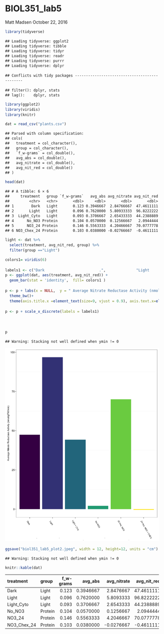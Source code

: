 BIOL351\_lab5
================
Matt Madsen
October 22, 2016

``` r
library(tidyverse)
```

    ## Loading tidyverse: ggplot2
    ## Loading tidyverse: tibble
    ## Loading tidyverse: tidyr
    ## Loading tidyverse: readr
    ## Loading tidyverse: purrr
    ## Loading tidyverse: dplyr

    ## Conflicts with tidy packages ----------------------------------------------

    ## filter(): dplyr, stats
    ## lag():    dplyr, stats

``` r
library(ggplot2)
library(viridis)
library(knitr)
```

``` r
dat = read_csv("plants.csv")
```

    ## Parsed with column specification:
    ## cols(
    ##   treatment = col_character(),
    ##   group = col_character(),
    ##   `f_w-grams` = col_double(),
    ##   avg_abs = col_double(),
    ##   avg_nitrate = col_double(),
    ##   avg_nit_red = col_double()
    ## )

``` r
head(dat)
```

    ## # A tibble: 6 × 6
    ##     treatment   group `f_w-grams`   avg_abs avg_nitrate avg_nit_red
    ##         <chr>   <chr>       <dbl>     <dbl>       <dbl>       <dbl>
    ## 1        Dark   Light       0.123 0.3946667  2.84766667  47.4611111
    ## 2       Light   Light       0.096 0.7620000  5.80933333  96.8222222
    ## 3  Light_Cyto   Light       0.093 0.3706667  2.65433333  44.2388889
    ## 4      No_NO3 Protein       0.104 0.0570000  0.12566667   2.0944444
    ## 5      NO3_24 Protein       0.146 0.5563333  4.20466667  70.0777778
    ## 6 NO3_Chex_24 Protein       0.103 0.0380000 -0.02766667  -0.4611111

``` r
light <- dat %>% 
  select(treatment, avg_nit_red, group) %>% 
  filter(group =="Light")
```

``` r
colors1= viridis(6)

labels1 <- c("Dark                         .",              "Light                        .",              "Light + CYK                  .",              "No NO3                   .",              "24 Hrs. NO3                 .",              "24 Hrs. NO3 + CHEX")
p <- ggplot(dat, aes(treatment, avg_nit_red)) +
  geom_bar(stat = 'identity',  fill= colors1 )  

p <- p + labs(x = NULL,  y = " Average Nitrate Reductase Activity (nmol/gFW/min)")+
  theme_bw()+
  theme(axis.title.x =element_text(size=9, vjust = 0.9), axis.text.x=element_text(angle= 300, size=8, vjust = 0.75, hjust= 0.2), axis.title.y = element_text(size=9), panel.grid.major.x = element_blank(), panel.grid.major.y = element_blank())

p <- p + scale_x_discrete(labels = labels1)  

 

p
```

    ## Warning: Stacking not well defined when ymin != 0

![](plants_lab5_files/figure-markdown_github/unnamed-chunk-3-1.png)

``` r
ggsave("biol351_lab5_plot2.jpeg", width = 12, height=12, units = "cm")
```

    ## Warning: Stacking not well defined when ymin != 0

``` r
knitr::kable(dat)
```

| treatment     | group   |  f\_w-grams|   avg\_abs|  avg\_nitrate|  avg\_nit\_red|
|:--------------|:--------|-----------:|----------:|-------------:|--------------:|
| Dark          | Light   |       0.123|  0.3946667|     2.8476667|     47.4611111|
| Light         | Light   |       0.096|  0.7620000|     5.8093333|     96.8222222|
| Light\_Cyto   | Light   |       0.093|  0.3706667|     2.6543333|     44.2388889|
| No\_NO3       | Protein |       0.104|  0.0570000|     0.1256667|      2.0944444|
| NO3\_24       | Protein |       0.146|  0.5563333|     4.2046667|     70.0777778|
| NO3\_Chex\_24 | Protein |       0.103|  0.0380000|    -0.0276667|     -0.4611111|
